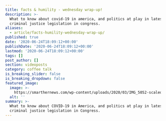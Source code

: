 ```yaml
---
title: facts & humility - wednesday wrap-up!
description: >-
  What to know about covid-19 in america, and politics at play in latest on
  criminal justice legislation in congress.
aliases:
  - article/facts-humility-wednesday-wrap-up/
published: true
date: '2020-06-24T18:09:12+00:00'
publishDate: '2020-06-24T18:09:12+00:00'
lastmod: '2020-06-24T18:09:12+00:00'
tags: []
post_author: []
section: videoposts
category: coffee talk
is_breaking_slider: false
is_breaking_dropdown: false
featured_image:
  image: >-
    https://smarthernews.com/wp-content/uploads/2020/03/IMG_5052-scaled-e1584409638557-940x1024.jpg
  alt: ''
summary: >-
  What to know about COVID-19 in America, and politics at play in latest on
  criminal justice legislation in Congress.
---
```

